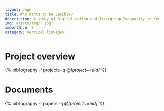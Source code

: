 ```yaml
---
layout: page
title: Who Wants to be Legible? 
description: A study of Digitalization and Intergroup Inequality in Kenya
img: assets/img/7.jpg
importance: 2
category: vertical linkages
---
```


#  Project overview

<div class="publications">

  {% bibliography -f projects -q @*[project~=eid]* %}

</div>

# Documents

<div class="publications">

  {% bibliography -f papers -q @*[project~=eid]* %}

</div>
